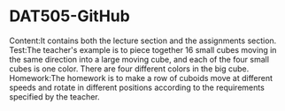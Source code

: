 # DAT505-GitHub
Content:It contains both the lecture section and the assignments section.
Test:The teacher's example is to piece together 16 small cubes moving in the same direction into a large moving cube, and each of the four small cubes is one color. There are four different colors in the big cube.
Homework:The homework is to make a row of cuboids move at different speeds and rotate in different positions according to the requirements specified by the teacher.

